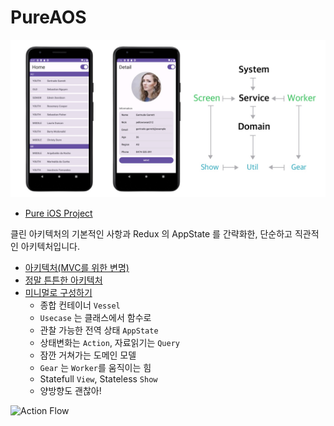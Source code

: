 # PureAOS

![Architecture](asset-pure-android.jpg)

* [Pure iOS Project](https://github.com/kiroshin/PureIOS)

클린 아키텍처의 기본적인 사항과 Redux 의 AppState 를 간략화한, 단순하고 직관적인 아키텍처입니다.

* [아키텍처(MVC를 위한 변명)](https://kiroshin.github.io/2024-07-15-architecture)
* [정말 튼튼한 아키텍처](https://kiroshin.github.io/2024-07-17-pure-simple)
* [미니멀로 구성하기](https://kiroshin.github.io/2024-07-22-hello-pure)
  - 종합 컨테이너 `Vessel`
  - `Usecase` 는 클래스에서 함수로
  - 관찰 가능한 전역 상태 `AppState`
  - 상태변화는 `Action`, 자료읽기는 `Query`
  - 잠깐 거쳐가는 도메인 모델
  - `Gear` 는 `Worker`를 움직이는 힘
  - Statefull `View`, Stateless `Show`
  - 양방향도 괜찮아!


![Action Flow](https://kiroshin.github.io/assets/architecture-action-flow.svg)